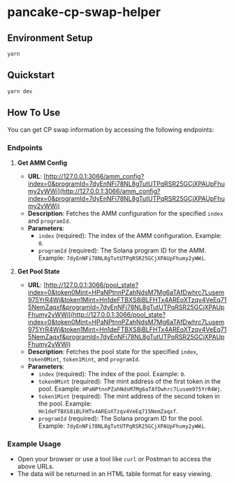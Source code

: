 # pancake-cp-swap-helper

## Environment Setup

```shell
yarn
```

## Quickstart

```shell
yarn dev
```

## How To Use

You can get CP swap information by accessing the following endpoints:

### Endpoints

1. **Get AMM Config**

   - **URL**: [http://127.0.0.1:3066/amm_config?index=0&programId=7dyEnNFi78NL8gTutUTPqRSR25GCjXPAUpFhumy2yWWi](http://127.0.0.1:3066/amm_config?index=0&programId=7dyEnNFi78NL8gTutUTPqRSR25GCjXPAUpFhumy2yWWi)
   - **Description**: Fetches the AMM configuration for the specified `index` and `programId`.
   - **Parameters**:
     - `index` (required): The index of the AMM configuration. Example: `0`.
     - `programId` (required): The Solana program ID for the AMM. Example: `7dyEnNFi78NL8gTutUTPqRSR25GCjXPAUpFhumy2yWWi`.

2. **Get Pool State**
   - **URL**: [http://127.0.0.1:3066/pool_state?index=0&token0Mint=HPaNPtnnPZahNdsM7Mg6aTAfDwhrc7Lusem975YrR4Wj&token1Mint=Hn1deFTBXS8iBLFHTx4AREoXTzqv4VeEq715NemZaqxf&programId=7dyEnNFi78NL8gTutUTPqRSR25GCjXPAUpFhumy2yWWi](http://127.0.0.1:3066/pool_state?index=0&token0Mint=HPaNPtnnPZahNdsM7Mg6aTAfDwhrc7Lusem975YrR4Wj&token1Mint=Hn1deFTBXS8iBLFHTx4AREoXTzqv4VeEq715NemZaqxf&programId=7dyEnNFi78NL8gTutUTPqRSR25GCjXPAUpFhumy2yWWi)
   - **Description**: Fetches the pool state for the specified `index`, `token0Mint`, `token1Mint`, and `programId`.
   - **Parameters**:
     - `index` (required): The index of the pool. Example: `0`.
     - `token0Mint` (required): The mint address of the first token in the pool. Example: `HPaNPtnnPZahNdsM7Mg6aTAfDwhrc7Lusem975YrR4Wj`.
     - `token1Mint` (required): The mint address of the second token in the pool. Example: `Hn1deFTBXS8iBLFHTx4AREoXTzqv4VeEq715NemZaqxf`.
     - `programId` (required): The Solana program ID for the pool. Example: `7dyEnNFi78NL8gTutUTPqRSR25GCjXPAUpFhumy2yWWi`.

### Example Usage

- Open your browser or use a tool like `curl` or Postman to access the above URLs.
- The data will be returned in an HTML table format for easy viewing.
